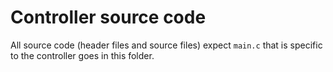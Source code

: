 # Controller source code
All source code (header files and source files) expect `main.c` that is specific to the controller goes in this folder.
